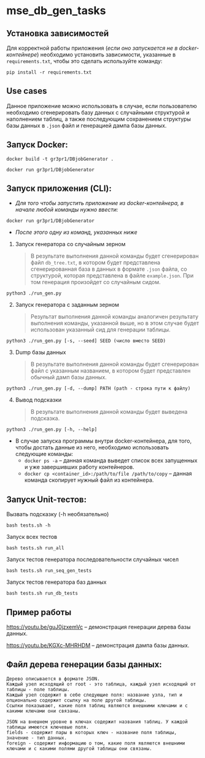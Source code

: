 # mse_db_gen_tasks

## Установка зависимостей

Для корректной работы приложения (_если оно запускается не в docker-контейнере_) необходимо установить зависимости, указанные в `requirements.txt`, чтобы это сделать 
используйте команду:

```commandline
pip install -r requirements.txt
```

## Use cases
Данное приложение можно использовать в случае, если пользователю необходимо сгенерировать базу данных с случайными структурой и наполнением таблиц, а также последующим сохранением структуры базы данных в `.json` файл и генерацией дампа базы данных.
## Запуск Docker:
```
docker build -t gr3pr1/DBjobGenerator .
```
```
docker run gr3pr1/DBjobGenerator
```
## Запуск приложения (CLI):
* _Для того чтобы запустить приложение из docker-контейнера, в начале любой команды нужно ввести:_
```
docker run gr3pr1/DBjobGenerator
```
* _После этого одну из команд, указанных ниже_

1. Запуск генератора со случайным зерном 
   >В результате выполнения данной команды будет сгенерирован файл `db_tree.txt`, в котором будет представлена сгенерированная база в данных в формате `.json` файла, со структурой, которая представлена в файле `example.json`. При том генерация произойдет со случайным сидом.

```commandline
python3 ./run_gen.py
```
2. Запуск генератора с заданным зерном
   >Результат выполнения данной команды аналогичен результату выполнения команды, указанной выше, но в этом случае будет использован указанный сид для генерации таблицы.
```commandline
python3 ./run_gen.py [-s, --seed] SEED (число вместо SEED) 
```
3. Dump базы данных
    >В результате выполнения данной команды будет сгенерирован файл с указанным названием, в котором будет представлен обычный дамп базы данных.
```commandline
python3 ./run_gen.py [-d, --dump] PATH (path - строка пути к файлу)
```
4. Вывод подсказки
   >В результате выполнения данной команды будет выведена подсказка.
```commandline
python3 ./run_gen.py [-h, --help]
```
* В случае запуска программы внутри docker-контейнера, для того, чтобы достать данные из него, необходимо использовать следующие команды:
  * `docker ps -a` &ndash; данная команда выведет список всех запущенных и уже завершивших работу контейнеров.
  * `docker cp <container_id>:/path/to/file /path/to/copy` &ndash; данная команда скопирует нужный файл из контейнера.

## Запуск Unit-тестов:
Вызвать подсказку (-h необязательно)
```commandline
bash tests.sh -h
```
Запуск всех тестов 
```commandline
bash tests.sh run_all
```
Запуск тестов генератора последовательности случайных чисел
```commandline
bash tests.sh run_seq_gen_tests
```
Запуск тестов генератора баз данных
```commandline
bash tests.sh run_db_tests
```

## Пример работы
https://youtu.be/guJ0jzxemVc &ndash; демонстрация генерации дерева базы данных.

https://youtu.be/KGXc-MHRHDM &ndash; демонстрация дампа базы данных.

## Файл дерева генерации базы данных:
```
Дерево описывается в формате JSON.
Каждый узел исходящий от root - это таблица, каждый узел исходящий от таблицы - поле таблицы.
Каждый узел содержит в себе следующие поля: название узла, тип и опционально содержит ссылку на поле другой таблицы. 
Ссылки показывают, какие поля таблиц являются внешними ключами и с какими ключами они связаны.

JSON на внешнем уровне в ключах содержит названия таблиц. У каждой таблицы имеются ключевые поля.
fields - содержит пары в которых ключ - название поля таблицы, значение - тип данных.
foreign - содержит информацию о том, какие поля являются внешними ключами и с какими полями другой таблицы они связаны.
```
